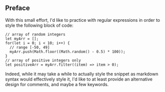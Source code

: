 <!-- Link to the work-in-progress pen right [here](). -->

## Preface

With this small effort, I'd like to practice with regular expressions in order to style the following block of code:

```JS
// array of random integers
let myArr = [];
for(let i = 0; i < 10; i++) {
  // range [-50, 49]
  myArr.push(Math.floor((Math.random() - 0.5) * 100));
}
// array of positive integers only
let positiveArr = myArr.filter((item) => item > 0);
```

Indeed, while it may take a while to actually style the snippet as markdown syntax would effectively style it, I'd like to at least provide an alternative design for comments, and maybe a few keywords.
